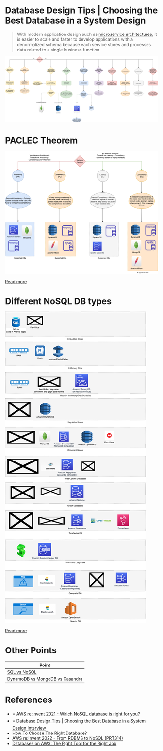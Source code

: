 # Database Design Tips | Choosing the Best Database in a System Design

> With modern application design such as [microservice architectures](../../1_MicroServicesSOA/Readme.md), it is easier to scale and faster to develop applications with a denormalized schema because each service stores and processes data related to a single business function.

![](DecideDatabase.drawio.png)

# PACLEC Theorem

![](../1_Glossaries/PACELCTheorem/assets/PACELC_Diagram.drawio.png)

[Read more](../1_Glossaries/PACELCTheorem/Readme.md)

# Different NoSQL DB types

![](../NoSQL-Databases/NoSQL-DifferentDBtypes.drawio.png)

[Read more](../NoSQL-Databases/Readme.md)

# Other Points

| Point                                                                                |
|--------------------------------------------------------------------------------------|
| [SQL vs NoSQL](../SQLvsNoSQL.md)                                                     |
| [DynamoDB vs MongoDB vs Casandra](../NoSQL-Databases/DynamoDBVsMongoDBVsCasandra.md) |

# References
- :star: [AWS re:Invent 2021 - Which NoSQL database is right for you?](https://www.youtube.com/watch?v=ivBaro-8PhI)
- :star: [Database Design Tips | Choosing the Best Database in a System Design Interview](https://www.youtube.com/watch?v=cODCpXtPHbQ)
- [How To Choose The Right Database?](https://www.youtube.com/watch?v=kkeFE6iRfMM)
- [AWS re:Invent 2022 - From RDBMS to NoSQL (PRT314)](https://www.youtube.com/watch?v=eEENrNKxCdw)
- [Databases on AWS: The Right Tool for the Right Job](https://www.youtube.com/watch?v=WE8N5BU5MeI&t=3710s)